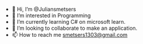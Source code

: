 - 👋 Hi, I’m @Juliansmetsers
- 👀 I’m interested in Programming
- 🌱 I’m currently learning C# on microsoft learn.
- 💞️ I’m looking to collaborate to make an application.
- 📫 How to reach me smetsers1303@gmail.com

<!---
Juliansmetsers/Juliansmetsers is a ✨ special ✨ repository because its `README.md` (this file) appears on your GitHub profile.
You can click the Preview link to take a look at your changes.
--->
